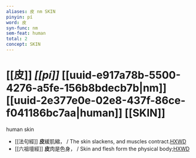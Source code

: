 ```yaml
---
aliases: 皮 nm SKIN
pinyin: pí
word: 皮
syn-func: nm
sem-feat: human
total: 2
concept: SKIN 
---
```

# [[皮]] *[[pí]]*  [[uuid-e917a78b-5500-4276-a5fe-156b8bdecb7b|nm]] [[uuid-2e377e0e-02e8-437f-86ce-f041186bc7aa|human]] [[SKIN]]
human skin
 - [[法句經]] **皮**緩肌縮， / The skin slackens, and muscles contract.[HXWD](https://hxwd.org/textview.html?location=KR6b0067_T_001-0565c.3)
 - [[六祖壇經]] **皮**肉是色身， / Skin and flesh form the physical body;[HXWD](https://hxwd.org/textview.html?location=KR6q0082_T_001-0339b.44)